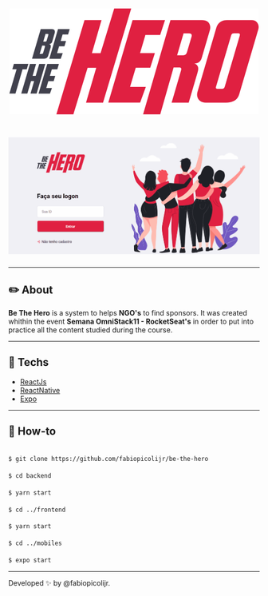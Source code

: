 <h1 align='center'>
    <img src="frontend/src/assets/logo.svg">
</h1>

<h1 align='center'>
    <img src="frontend/src/assets/be-the-hero.gif">
</h1>

<!--
# Indice
- [About](#-:pencil2:-about)
- [Techs](#-:robot:-techs)
- [How-to](#-:checkered_flag:-how-to)
-->

---

##  :pencil2: About 

**Be The Hero** is a system to helps **NGO's** to find sponsors. It was created whithin the event **Semana OmniStack11 - RocketSeat's** in order to put into practice all the content studied during the course.


---


##  :robot: Techs

- [ReactJs](https://reactjs.org)
- [ReactNative](https://reactnative.dev)
- [Expo](https://expo.io/)


---


##  :checkered_flag: How-to


```bash

$ git clone https://github.com/fabiopicolijr/be-the-hero

$ cd backend

$ yarn start

$ cd ../frontend

$ yarn start

$ cd ../mobiles

$ expo start
```

---
Developed :sparkles: by @fabiopicolijr.
